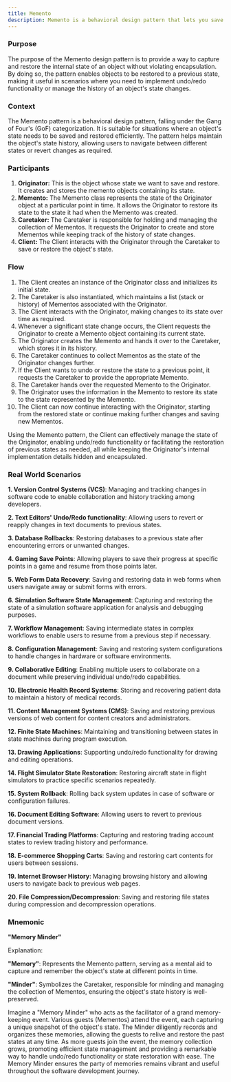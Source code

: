```yaml
---
title: Memento
description: Memento is a behavioral design pattern that lets you save and restore the previous state of an object without revealing the details of its implementation.
---
```


### Purpose


The purpose of the Memento design pattern is to provide a way to capture and restore the internal state of an object without violating encapsulation. By doing so, the pattern enables objects to be restored to a previous state, making it useful in scenarios where you need to implement undo/redo functionality or manage the history of an object's state changes.

### Context


The Memento pattern is a behavioral design pattern, falling under the Gang of Four's (GoF) categorization. It is suitable for situations where an object's state needs to be saved and restored efficiently. The pattern helps maintain the object's state history, allowing users to navigate between different states or revert changes as required.

### Participants

1. **Originator:** This is the object whose state we want to save and restore. It creates and stores the memento objects containing its state.
2. **Memento:** The Memento class represents the state of the Originator object at a particular point in time. It allows the Originator to restore its state to the state it had when the Memento was created.
3. **Caretaker:** The Caretaker is responsible for holding and managing the collection of Mementos. It requests the Originator to create and store Mementos while keeping track of the history of state changes.
4. **Client:** The Client interacts with the Originator through the Caretaker to save or restore the object's state.

### Flow

1. The Client creates an instance of the Originator class and initializes its initial state.
2. The Caretaker is also instantiated, which maintains a list (stack or history) of Mementos associated with the Originator.
3. The Client interacts with the Originator, making changes to its state over time as required.
4. Whenever a significant state change occurs, the Client requests the Originator to create a Memento object containing its current state.
5. The Originator creates the Memento and hands it over to the Caretaker, which stores it in its history.
6. The Caretaker continues to collect Mementos as the state of the Originator changes further.
7. If the Client wants to undo or restore the state to a previous point, it requests the Caretaker to provide the appropriate Memento.
8. The Caretaker hands over the requested Memento to the Originator.
9. The Originator uses the information in the Memento to restore its state to the state represented by the Memento.
10. The Client can now continue interacting with the Originator, starting from the restored state or continue making further changes and saving new Mementos.

Using the Memento pattern, the Client can effectively manage the state of the Originator, enabling undo/redo functionality or facilitating the restoration of previous states as needed, all while keeping the Originator's internal implementation details hidden and encapsulated.

### Real World Scenarios

**1. Version Control Systems (VCS)**: Managing and tracking changes in software code to enable collaboration and history tracking among developers.

**2. Text Editors' Undo/Redo functionality**: Allowing users to revert or reapply changes in text documents to previous states.

**3. Database Rollbacks**: Restoring databases to a previous state after encountering errors or unwanted changes.

**4. Gaming Save Points**: Allowing players to save their progress at specific points in a game and resume from those points later.

**5. Web Form Data Recovery**: Saving and restoring data in web forms when users navigate away or submit forms with errors.

**6. Simulation Software State Management**: Capturing and restoring the state of a simulation software application for analysis and debugging purposes.

**7. Workflow Management**: Saving intermediate states in complex workflows to enable users to resume from a previous step if necessary.

**8. Configuration Management**: Saving and restoring system configurations to handle changes in hardware or software environments.

**9. Collaborative Editing**: Enabling multiple users to collaborate on a document while preserving individual undo/redo capabilities.

**10. Electronic Health Record Systems**: Storing and recovering patient data to maintain a history of medical records.

**11. Content Management Systems (CMS)**: Saving and restoring previous versions of web content for content creators and administrators.

**12. Finite State Machines**: Maintaining and transitioning between states in state machines during program execution.

**13. Drawing Applications**: Supporting undo/redo functionality for drawing and editing operations.

**14. Flight Simulator State Restoration**: Restoring aircraft state in flight simulators to practice specific scenarios repeatedly.

**15. System Rollback**: Rolling back system updates in case of software or configuration failures.

**16. Document Editing Software**: Allowing users to revert to previous document versions.

**17. Financial Trading Platforms**: Capturing and restoring trading account states to review trading history and performance.

**18. E-commerce Shopping Carts**: Saving and restoring cart contents for users between sessions.

**19. Internet Browser History**: Managing browsing history and allowing users to navigate back to previous web pages.

**20. File Compression/Decompression**: Saving and restoring file states during compression and decompression operations.

### Mnemonic

**"Memory Minder"**

Explanation:

**"Memory"**: Represents the Memento pattern, serving as a mental aid to capture and remember the object's state at different points in time.

**"Minder"**: Symbolizes the Caretaker, responsible for minding and managing the collection of Mementos, ensuring the object's state history is well-preserved.

Imagine a "Memory Minder" who acts as the facilitator of a grand memory-keeping event. Various guests (Mementos) attend the event, each capturing a unique snapshot of the object's state. The Minder diligently records and organizes these memories, allowing the guests to relive and restore the past states at any time. As more guests join the event, the memory collection grows, promoting efficient state management and providing a remarkable way to handle undo/redo functionality or state restoration with ease. The Memory Minder ensures the party of memories remains vibrant and useful throughout the software development journey.


